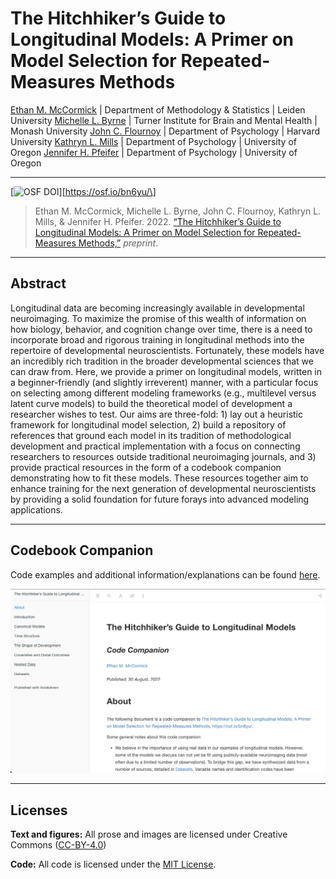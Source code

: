 
<!-- README.md is generated from README.qmd. Please edit that file -->

# The Hitchhiker’s Guide to Longitudinal Models: A Primer on Model Selection for Repeated-Measures Methods

[Ethan M. McCormick](https://e-m-mccormick.github.io/) \| Department of
Methodology & Statistics \| Leiden University [Michelle L.
Byrne](https://research.monash.edu/en/persons/michelle-byrne) \| Turner
Institute for Brain and Mental Health \| Monash University [John C.
Flournoy](https://johnflournoy.science/) \| Department of Psychology \|
Harvard University [Kathryn L. Mills](http://devbrainlab.org/) \|
Department of Psychology \| University of Oregon [Jennifer H.
Pfeifer](https://dsn.uoregon.edu/) \| Department of Psychology \|
University of Oregon

------------------------------------------------------------------------

\[![OSF
DOI](https://img.shields.io/badge/OSF-10.17605%2FOSF.IO%2FMTR6X-blue)\]\[https://osf.io/bn6yu/\]

> Ethan M. McCormick, Michelle L. Byrne, John C. Flournoy, Kathryn L.
> Mills, & Jennifer H. Pfeifer. 2022. [“The Hitchhiker’s Guide to
> Longitudinal Models: A Primer on Model Selection for Repeated-Measures
> Methods,”](https://doi.org/10.31234/osf.io/ga4qz) *preprint*.

------------------------------------------------------------------------

## Abstract

Longitudinal data are becoming increasingly available in developmental
neuroimaging. To maximize the promise of this wealth of information on
how biology, behavior, and cognition change over time, there is a need
to incorporate broad and rigorous training in longitudinal methods into
the repertoire of developmental neuroscientists. Fortunately, these
models have an incredibly rich tradition in the broader developmental
sciences that we can draw from. Here, we provide a primer on
longitudinal models, written in a beginner-friendly (and slightly
irreverent) manner, with a particular focus on selecting among different
modeling frameworks (e.g., multilevel versus latent curve models) to
build the theoretical model of development a researcher wishes to test.
Our aims are three-fold: 1) lay out a heuristic framework for
longitudinal model selection, 2) build a repository of references that
ground each model in its tradition of methodological development and
practical implementation with a focus on connecting researchers to
resources outside traditional neuroimaging journals, and 3) provide
practical resources in the form of a codebook companion demonstrating
how to fit these models. These resources together aim to enhance
training for the next generation of developmental neuroscientists by
providing a solid foundation for future forays into advanced modeling
applications.

------------------------------------------------------------------------

## Codebook Companion

Code examples and additional information/explanations can be found
[here](https://e-m-mccormick.github.io/static/longitudinal-primer/index.html).

![Codebook](img/codebook-screenshot.png)

------------------------------------------------------------------------

## Licenses

**Text and figures:** All prose and images are licensed under Creative
Commons ([CC-BY-4.0](http://creativecommons.org/licenses/by/4.0/))

**Code:** All code is licensed under the [MIT License](LICENSE.md).
